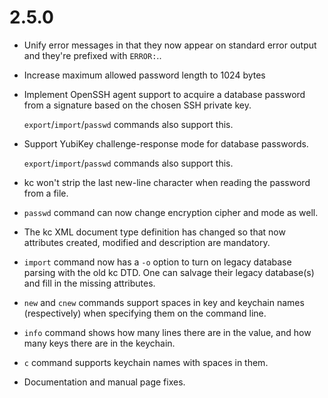 # 2.5.0
* Unify error messages in that they now appear on standard error output and they're prefixed with `ERROR:`..
* Increase maximum allowed password length to 1024 bytes
* Implement OpenSSH agent support to acquire a database password from a signature based on the chosen SSH private key.

  `export`/`import`/`passwd` commands also support this.
* Support YubiKey challenge-response mode for database passwords.

  `export`/`import`/`passwd` commands also support this.  
* kc won't strip the last new-line character when reading the password from a file.
* `passwd` command can now change encryption cipher and mode as well.
* The kc XML document type definition has changed so that now attributes created, modified and description are mandatory.
* `import` command now has a `-o` option to turn on legacy database parsing with the old kc DTD.
  One can salvage their legacy database(s) and fill in the missing attributes.
* `new` and `cnew` commands support spaces in key and keychain names (respectively) when specifying them on the command line.
* `info` command shows how many lines there are in the value, and how many keys there are in the keychain.
* `c` command supports keychain names with spaces in them.
* Documentation and manual page fixes.
